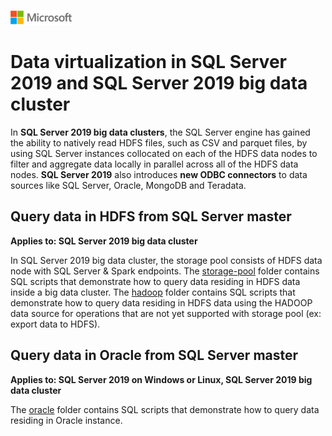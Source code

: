![](./media/solutions-microsoft-logo-small.png)
# Data virtualization in SQL Server 2019 and SQL Server 2019 big data cluster

In **SQL Server 2019 big data clusters**, the SQL Server engine has gained the ability to natively read HDFS files, such as CSV and parquet files, by using SQL Server instances collocated on each of the HDFS data nodes to filter and aggregate data locally in parallel across all of the HDFS data nodes. **SQL Server 2019** also introduces **new ODBC connectors** to data sources like SQL Server, Oracle, MongoDB and Teradata.

## Query data in HDFS from SQL Server master

**Applies to: SQL Server 2019 big data cluster**

In SQL Server 2019 big data cluster, the storage pool consists of HDFS data node with SQL Server & Spark endpoints. The [storage-pool](storage-pool) folder contains SQL scripts that demonstrate how to query data residing in HDFS data inside a big data cluster. The [hadoop](hadoop) folder contains SQL scripts that demonstrate how to query data residing in HDFS data using the HADOOP data source for
operations that are not yet supported with storage pool (ex: export data to HDFS).

## Query data in Oracle from SQL Server master

**Applies to: SQL Server 2019 on Windows or Linux, SQL Server 2019 big data cluster**

The [oracle](oracle) folder contains SQL scripts that demonstrate how to query data residing in Oracle instance.
